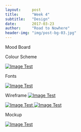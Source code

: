 ```yaml
---
layout:     post
title:      "Week 4"
subtitle:   "Design"
date:       2017-03-23
author:     "Road to Nowhere"
header-img: "img/post-bg-03.jpg"
---
```


Mood Board

Colour Scheme

<a href="#">
    <img src="{{ site.baseurl }}/images/blog/week4/colour2.PNG" alt="Image Test">
</a>

Fonts

<a href="#">
    <img src="{{ site.baseurl }}/images/blog/week4/fonts.PNG" alt="Image Test">
</a>

Wireframe
<a href="#">
    <img src="{{ site.baseurl }}/images/blog/week4/basicwireframe.PNG" alt="Image Test">
</a>

<a href="#">
    <img src="{{ site.baseurl }}/images/blog/week4/basicwireframe3.PNG" alt="Image Test">
</a>

<a href="#">
    <img src="{{ site.baseurl }}/images/blog/week4/basicwireframe4.PNG" alt="Image Test">
</a>



Mockup

<a href="#">
    <img src="{{ site.baseurl }}/images/blog/week4/mockup2.PNG" alt="Image Test">
</a>

